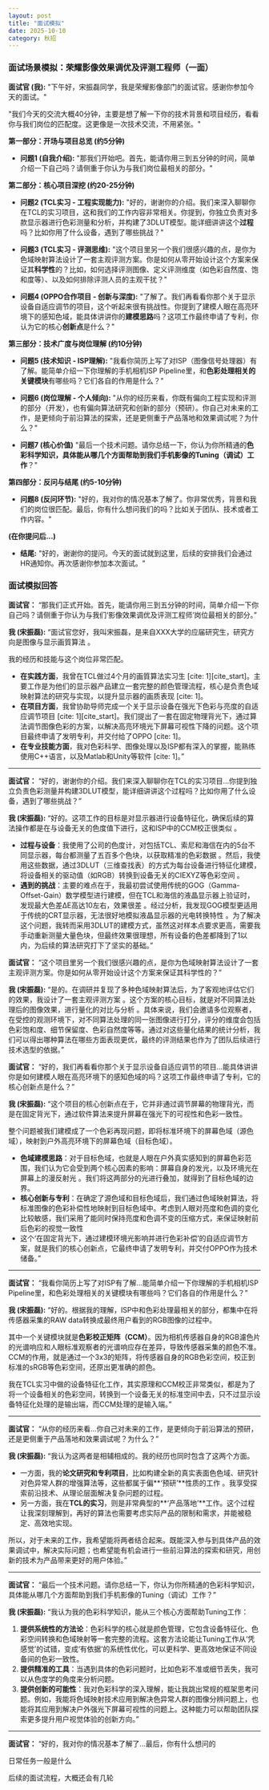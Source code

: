 ```yaml
---
layout: post
title: "面试模拟"
date: 2025-10-10
category: 秋招
---
```


### **面试场景模拟：荣耀影像效果调优及评测工程师（一面）**

**面试官 (我):**
"下午好，宋振磊同学，我是荣耀影像部门的面试官。感谢你参加今天的面试。"

"我们今天的交流大概40分钟，主要是想了解一下你的技术背景和项目经历，看看你与我们岗位的匹配度。这更像是一次技术交流，不用紧张。"

**第一部分：开场与项目总览 (约5分钟)**

* **问题1 (自我介绍):** "那我们开始吧。首先，能请你用三到五分钟的时间，简单介绍一下自己吗？请侧重于你认为与我们岗位最相关的部分。"

**第二部分：核心项目深挖 (约20-25分钟)**

* **问题2 (TCL实习 - 工程实现能力):** "好的，谢谢你的介绍。我们来深入聊聊你在TCL的实习项目，这和我们的工作内容非常相关。你提到，你独立负责对多款显示器进行色彩测量和分析，并构建了3DLUT模型。能详细讲讲这个**过程**吗？比如你用了什么设备，遇到了哪些挑战？"

* **问题3 (TCL实习 - 评测思维):** "这个项目里另一个我们很感兴趣的点，是你为色域映射算法设计了一套主观评测方案。你是如何从零开始设计这个方案来保证其**科学性**的？比如，如何选择评测图像、定义评测维度（如色彩自然度、饱和度等）、以及如何排除评测人员的主观干扰？"

* **问题4 (OPPO合作项目 - 创新与深度):** "了解了。我们再看看你那个关于显示设备自适应调节的项目，这个听起来很有挑战性。你提到了建模人眼在高亮环境下的感知色域，能具体讲讲你的**建模思路**吗？这项工作最终申请了专利，你认为它的核心**创新点**是什么？"

**第三部分：技术广度与岗位理解 (约10分钟)**

* **问题5 (技术知识 - ISP理解):** "我看你简历上写了对ISP（图像信号处理器）有了解。能简单介绍一下你理解的手机相机ISP Pipeline里，和**色彩处理相关的关键模块**有哪些吗？它们各自的作用是什么？"

* **问题6 (岗位理解 - 个人倾向):** "从你的经历来看，你既有偏向工程实现和评测的部分（开发），也有偏向算法研究和创新的部分（预研）。你自己对未来的工作，是更倾向于前沿算法的探索，还是更侧重于产品落地和效果调试呢？为什么？"

* **问题7 (核心价值)** "最后一个技术问题。请你总结一下，你认为你所精通的**色彩科学知识，具体能从哪几个方面帮助到我们手机影像的Tuning（调试）工作**？"

**第四部分：反问与结尾 (约5-10分钟)**

* **问题8 (反问环节):** "好的，我对你的情况基本了解了。你非常优秀，背景和我们的岗位很匹配。最后，你有什么想问我们的吗？比如关于团队、技术或者工作内容。"

**(在你提问后...)**

* **结尾:** "好的，谢谢你的提问。今天的面试就到这里，后续的安排我们会通过HR通知你。再次感谢你参加本次面试。"


### **面试模拟回答**

**面试官：** “那我们正式开始。首先，能请你用三到五分钟的时间，简单介绍一下你自己吗？请侧重于你认为与我们‘影像效果调优及评测工程师’岗位最相关的部分。”

**我 (宋振磊):**
“面试官您好，我叫宋振磊，是来自XXX大学的应届研究生，研究方向是图像与显示画質算法 。

我的经历和技能与这个岗位非常匹配。

* **在实践方面**，我曾在TCL做过4个月的画質算法实习生 [cite: 1][cite_start]。主要工作是为他们的显示器产品建立一套完整的颜色管理流程，核心是负责色域映射算法的研究与实现，以提升显示器的画质表现 [cite: 1]。
* **在项目方面**，我曾协助导师完成一个关于显示设备在强光下色彩与亮度的自适应调节项目 [cite: 1][cite_start]。我们提出了一套在固定物理背光下，通过算法调节图像色彩的方案，以解决高亮环境光下屏幕可视性下降的问题。这个项目最终申请了发明专利，并交付给了OPPO [cite: 1]。
* **在专业技能方面**，我对色彩科学、图像处理以及ISP都有深入的掌握，能熟练使用C++语言，以及Matlab和Unity等软件 [cite: 1]。”

---

**面试官：** “好的，谢谢你的介绍。我们来深入聊聊你在TCL的实习项目...你提到独立负责色彩测量并构建3DLUT模型，能详细讲讲这个过程吗？比如你用了什么设备，遇到了哪些挑战？”

**我 (宋振磊):**
“好的。这项工作的目标是对显示器进行设备特征化，确保后续的算法操作都是在与设备无关的色度值下进行，这和ISP中的CCM校正很类似 。

* **过程与设备**：我使用了公司的色度计，对包括TCL、索尼和海信在内的5台不同显示器，每台都测量了五百多个色块，以获取精准的色彩数据 。然后，我使用这些数据，通过3DLUT（三维查找表）的方式为每台设备进行特征化建模，将设备相关的驱动值（如RGB）转换到设备无关的CIEXYZ等色彩空间 。
* **遇到的挑战**：主要的难点在于，我最初尝试使用传统的GOG（Gamma-Offset-Gain）数学模型进行建模，但在TCL和海信的液晶显示器上验证时，发现最大色差ΔE高达10左右，效果很差 。经过分析，我发现GOG模型更适用于传统的CRT显示器，无法很好地模拟液晶显示器的光电转换特性 。为了解决这个问题，我转而采用3DLUT的建模方式，虽然这对样本点要求更高，需要我手动重新测量大量色块，但最终效果很理想，所有设备的色差都降到了1以内，为后续的算法研究打下了坚实的基础。”


**面试官：** “这个项目里另一个我们很感兴趣的点，是你为色域映射算法设计了一套主观评测方案。你是如何从零开始设计这个方案来保证其科学性的？”

**我 (宋振磊):**
“是的。在调研并复现了多种色域映射算法后，为了客观地评估它们的效果，我设计了一套主观评测方案 。这个方案的核心目标，就是对不同算法处理后的图像效果，进行量化的对比与分析 。具体来说，我们会邀请多位观察者，在受控的观测环境下，对不同算法处理的同一张图像进行打分，评分的维度会包括色彩饱和度、细节保留度、色彩自然度等等。通过对这些量化结果的统计分析，我们可以得出哪种算法在哪些方面表现更优，最终的评测结果也作为了团队后续进行技术选型的依据。”

**面试官：** “好的，我们再看看你那个关于显示设备自适应调节的项目...能具体讲讲你是如何建模人眼在高亮环境下的感知色域的吗？这项工作最终申请了专利，它的核心创新点是什么？”

**我 (宋振磊):**
“这个项目的核心创新点在于，它并非通过调节屏幕的物理背光，而是在固定背光下，通过软件算法来提升屏幕在强光下的可视性和色彩一致性。

整个问题被我们建模成了一个色彩再现问题，即将标准环境下的屏幕色域（源色域），映射到户外高亮环境下的屏幕色域（目标色域）。

* **色域建模思路**：对于目标色域，也就是人眼在户外真实感知到的屏幕色彩范围，我们认为它会受到两个核心因素的影响：屏幕自身的发光，以及环境光在屏幕上的漫反射光 。我们将这两部分的光进行叠加，就得到了目标色域的边界。
* **核心创新与专利**：在确定了源色域和目标色域后，我们通过色域映射算法，将标准图像的色彩补偿性地映射到目标色域中。考虑到人眼对亮度和色调的变化比较敏感，我们采用了能同时保持亮度和色调不变的压缩方式，来保证映射前后色彩的视觉一致性
* 这个‘在固定背光下，通过建模环境光影响并进行色彩补偿’的自适应调节方案，就是我们的核心创新点，它最终申请了发明专利，并交付OPPO作为技术储备。”

---

**面试官：** “我看你简历上写了对ISP有了解...能简单介绍一下你理解的手机相机ISP Pipeline里，和色彩处理相关的关键模块有哪些吗？它们各自的作用是什么？”

**我 (宋振磊):**
“好的。根据我的理解，ISP中和色彩处理最相关的部分，都集中在将传感器采集的RAW data转换成最终用户看到的RGB图像的过程中。

其中一个关键模块就是**色彩校正矩阵（CCM）**。因为相机传感器自身的RGB濾色片的光谱响应和人眼标准观察者的光谱响应存在差异，导致传感器采集的颜色不准。CCM的作用，就是通过一个3x3的矩阵，将传感器自身的RGB色彩空间，校正到标准的sRGB等色彩空间，还原出更准确的颜色。

我在TCL实习中做的设备特征化工作，其实原理和CCM校正非常类似，都是为了将一个设备相关的色彩空间，转换到一个设备无关的标准空间中去，只不过显示设备特征化处理的是输出端，而CCM处理的是输入端。”

---

**面试官：** “从你的经历来看...你自己对未来的工作，是更倾向于前沿算法的预研，还是更侧重于产品落地和效果调试呢？为什么？”

**我 (宋振磊):**
“我认为这两者是相辅相成的。我的经历也同时包含了这两个方面。

* 一方面，我的**论文研究和专利项目**，比如构建全新的真实表面色色域、研究针对色异常人群的增强算法等，这些都属于偏**‘预研’**性质的工作 。我享受探索前沿技术、从理论层面解决复杂问题的过程。
* 另一方面，我在**TCL的实习**，则是非常典型的**‘产品落地’**工作。这个过程让我深刻理解到，再好的算法也需要考虑实际产品的限制和需求，并能被稳定、高效地实现。

所以，对于未来的工作，我希望能将两者结合起来。既能深入参与到具体产品的效果调试中，解决实际问题；也希望能有机会进行一些前沿算法的探索和研究，用创新的技术为产品带来更好的用户体验。”

---

**面试官：** “最后一个技术问题。请你总结一下，你认为你所精通的色彩科学知识，具体能从哪几个方面帮助到我们手机影像的Tuning（调试）工作？”

**我 (宋振磊):**
“我认为我的色彩科学知识，能从三个核心方面帮助Tuning工作：

1.  **提供系统性的方法论**：色彩科学的核心就是颜色管理，它包含设备特征化、色彩空间转换和色域映射等一套完整的流程。这套方法论能让Tuning工作从‘凭感觉’的试错，变成‘有依据’的系统性优化，可以更科学、更高效地保证不同设备间的色彩一致性。
2.  **提供精准的工具**：当遇到具体的色彩问题时，比如色彩不准或细节丢失，我可以从色度学的角度来分析问题。
3.  **提供创新的可能性**：我对色彩科学的深入理解，能让我跳出常规的框架思考问题。例如，我能将色域映射技术应用到解决色异常人群的图像分辨问题上，也能将其应用到解决户外强光下屏幕可视性的问题上。这种能力可以帮助团队探索更多提升用户视觉体验的创新方向。”

---

**面试官：** “好的，我对你的情况基本了解了...最后，你有什么想问的

日常任务一般是什么

后续的面试流程，大概还会有几轮